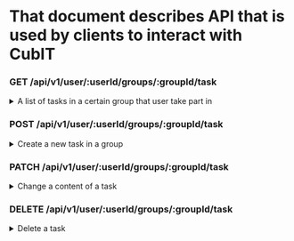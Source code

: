 # That document describes API that is used by clients to interact with CubIT

### GET /api/v1/user/:userId/groups/:groupId/task
<details>
<summary>A list of tasks in a certain group that user take part in</summary>
	
</details>

### POST /api/v1/user/:userId/groups/:groupId/task
<details>
<summary>Create a new task in a group</summary>
	
</details>

### PATCH /api/v1/user/:userId/groups/:groupId/task
<details>
<summary>Change a content of a task</summary>
	
</details>

### DELETE /api/v1/user/:userId/groups/:groupId/task
<details>
<summary>Delete a task</summary>
	
</details>
